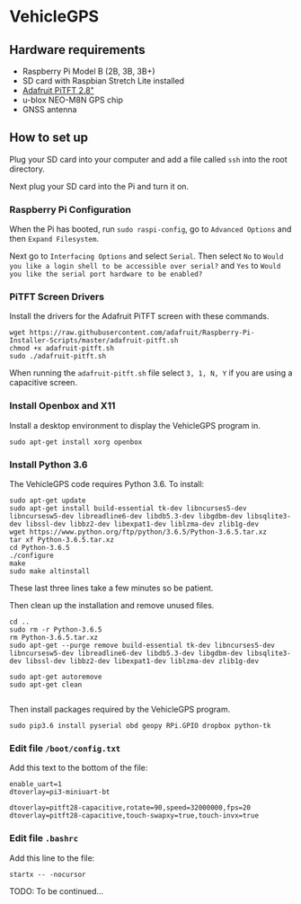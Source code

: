 # VehicleGPS
## Hardware requirements
- Raspberry Pi Model B (2B, 3B, 3B+)
- SD card with Raspbian Stretch Lite installed
- [Adafruit PiTFT 2.8"](https://www.adafruit.com/product/2423)
- u-blox NEO-M8N GPS chip
- GNSS antenna

## How to set up
Plug your SD card into your computer and add a file called `ssh` into the root directory.

Next plug your SD card into the Pi and turn it on.

### Raspberry Pi Configuration
When the Pi has booted, run `sudo raspi-config`, go to `Advanced Options` and then `Expand Filesystem`.

Next go to `Interfacing Options` and select `Serial`. Then select `No` to `Would you like a login shell to be accessible over serial?` and `Yes` to `Would you like the serial port hardware to be enabled?`

### PiTFT Screen Drivers
Install the drivers for the Adafruit PiTFT screen with these commands.

```
wget https://raw.githubusercontent.com/adafruit/Raspberry-Pi-Installer-Scripts/master/adafruit-pitft.sh
chmod +x adafruit-pitft.sh
sudo ./adafruit-pitft.sh
```

When running the `adafruit-pitft.sh` file select `3, 1, N, Y` if you are using a capacitive screen.

### Install Openbox and X11
Install a desktop environment to display the VehicleGPS program in.
```
sudo apt-get install xorg openbox
```

### Install Python 3.6
The VehicleGPS code requires Python 3.6. To install:
```
sudo apt-get update
sudo apt-get install build-essential tk-dev libncurses5-dev libncursesw5-dev libreadline6-dev libdb5.3-dev libgdbm-dev libsqlite3-dev libssl-dev libbz2-dev libexpat1-dev liblzma-dev zlib1g-dev
wget https://www.python.org/ftp/python/3.6.5/Python-3.6.5.tar.xz
tar xf Python-3.6.5.tar.xz
cd Python-3.6.5
./configure
make
sudo make altinstall
```
These last three lines take a few minutes so be patient.

Then clean up the installation and remove unused files.
```
cd ..
sudo rm -r Python-3.6.5
rm Python-3.6.5.tar.xz
sudo apt-get --purge remove build-essential tk-dev libncurses5-dev libncursesw5-dev libreadline6-dev libdb5.3-dev libgdbm-dev libsqlite3-dev libssl-dev libbz2-dev libexpat1-dev liblzma-dev zlib1g-dev

sudo apt-get autoremove
sudo apt-get clean


```
Then install packages required by the VehicleGPS program.
```
sudo pip3.6 install pyserial obd geopy RPi.GPIO dropbox python-tk
```

### Edit file `/boot/config.txt`
Add this text to the bottom of the file:
```
enable_uart=1
dtoverlay=pi3-miniuart-bt

dtoverlay=pitft28-capacitive,rotate=90,speed=32000000,fps=20
dtoverlay=pitft28-capacitive,touch-swapxy=true,touch-invx=true
```

### Edit file `.bashrc`
Add this line to the file:
```
startx -- -nocursor
```

TODO: To be continued...

